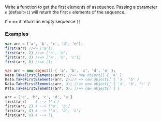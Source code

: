 Write a function to get the first elements of asequence. Passing a parameter `n` (default=`1`) will return the first `n` elements of the sequence. 

If `n` == `0` return an empty sequence `[]`

### Examples

```javascript
var arr = ['a', 'b', 'c', 'd', 'e'];
first(arr) //=> ['a'];
first(arr, 2) //=> ['a', 'b']
first(arr, 3) //=> ['a', 'b', 'c'];
first(arr, 0) //=> [];
```

```csharp
var arr = new object[] { 'a', 'b', 'c', 'd', 'e' };
Kata.TakeFirstElements(arr); //=> new object[] { 'a' }
Kata.TakeFirstElements(arr, 2);// => new object[] { 'a', 'b' }
Kata.TakeFirstElements(arr, 3); //=> new object[] { 'a', 'b', 'c' }
Kata.TakeFirstElements(arr, 0); //=> new object[] { }
```

```python
arr = ['a', 'b', 'c', 'd', 'e']
first(arr)    # --> ['a']
first(arr, 2) # --> ['a', 'b']
first(arr, 3) # --> ['a', 'b', 'c']
first(arr, 0) # --> []
```

